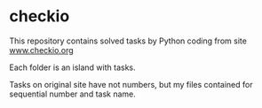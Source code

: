 # checkio

This repository contains solved tasks by Python coding from site www.checkio.org

Each folder is an island with tasks.

Tasks on original site have not numbers, but my files contained for sequential number and task name.
